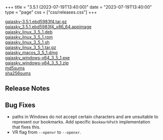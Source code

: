 +++
title = "3.5.1 (2023-07-19T13:40:00)"
date = "2023-07-19T13:40:00"
type = "page"
css = ["css/releases.css"]
+++

<section class="download-links">

<div class="download-block">
<div class="package">
<a href="https://gaia.ari.uni-heidelberg.de/gaiasky/releases/3.5.1.ebd5983f4/gaiasky-3.5.1.ebd5983f4.tar.gz">gaiasky-3.5.1.ebd5983f4.tar.gz</a>
</div>
</div>
<div class="download-block">
<div class="package">
<a href="https://gaia.ari.uni-heidelberg.de/gaiasky/releases/3.5.1.ebd5983f4/gaiasky_3.5.1.ebd5983f4_x86_64.appimage">gaiasky_3.5.1.ebd5983f4_x86_64.appimage</a>
</div>
</div>
<div class="download-block">
<div class="package">
<a href="https://gaia.ari.uni-heidelberg.de/gaiasky/releases/3.5.1.ebd5983f4/gaiasky_linux_3_5_1.deb">gaiasky_linux_3_5_1.deb</a>
</div>
</div>
<div class="download-block">
<div class="package">
<a href="https://gaia.ari.uni-heidelberg.de/gaiasky/releases/3.5.1.ebd5983f4/gaiasky_linux_3_5_1.rpm">gaiasky_linux_3_5_1.rpm</a>
</div>
</div>
<div class="download-block">
<div class="package">
<a href="https://gaia.ari.uni-heidelberg.de/gaiasky/releases/3.5.1.ebd5983f4/gaiasky_linux_3_5_1.sh">gaiasky_linux_3_5_1.sh</a>
</div>
</div>
<div class="download-block">
<div class="package">
<a href="https://gaia.ari.uni-heidelberg.de/gaiasky/releases/3.5.1.ebd5983f4/gaiasky_linux_3_5_1.tar.gz">gaiasky_linux_3_5_1.tar.gz</a>
</div>
</div>
<div class="download-block">
<div class="package">
<a href="https://gaia.ari.uni-heidelberg.de/gaiasky/releases/3.5.1.ebd5983f4/gaiasky_macos_3_5_1.dmg">gaiasky_macos_3_5_1.dmg</a>
</div>
</div>
<div class="download-block">
<div class="package">
<a href="https://gaia.ari.uni-heidelberg.de/gaiasky/releases/3.5.1.ebd5983f4/gaiasky_windows-x64_3_5_1.exe">gaiasky_windows-x64_3_5_1.exe</a>
</div>
</div>
<div class="download-block">
<div class="package">
<a href="https://gaia.ari.uni-heidelberg.de/gaiasky/releases/3.5.1.ebd5983f4/gaiasky_windows-x64_3_5_1.zip">gaiasky_windows-x64_3_5_1.zip</a>
</div>
</div>
<div class="download-block">
<div class="package">
<a href="https://gaia.ari.uni-heidelberg.de/gaiasky/releases/3.5.1.ebd5983f4/md5sums">md5sums</a>
</div>
</div>
<div class="download-block">
<div class="package">
<a href="https://gaia.ari.uni-heidelberg.de/gaiasky/releases/3.5.1.ebd5983f4/sha256sums">sha256sums</a>
</div>
</div>


</section>

<section class="release-notes">

# Release Notes


## Bug Fixes
- paths in Windows do not accept certain characters and are unsuitable to represent our bookmarks. Add specific `BookmarkPath` implementation that fixes this.
- VR flag from `--openvr` to `--openxr`.

</section>